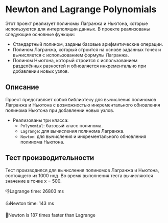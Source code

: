# Newton and Lagrange Polynomials

Этот проект реализует полиномы Лагранжа и Ньютона, которые используются для интерполяции данных. В проекте реализованы следующие основные функции:

- Стандартный полином, заданы базовые арифмитические операции.
- Полином Лагранжа, который строится на основе заданных точек и вычисляется с использованием формулы Лагранжа.
- Полином Ньютона, который строится с использованием разделённых разностей и обновляется инкрементально при добавлении новых узлов.

## Описание

Проект представляет собой библиотеку для вычисления полиномов Лагранжа и Ньютона с возможностью инкрементального обновления полинома Ньютона при добавлении новых узлов.

- Реализованы три класса:
    - `Polynomial`: базовый класс полинома.
    - `Lagrange`: для вычисления полинома Лагранжа.
    - `Newton`: для вычисления и инкрементального обновления полинома Ньютона.
## Тест производительности

Тест производился для вычисления полиномов Лагранжа и Ньютона, состоящего из 1000 нод. Во время выполнения теста вычисляются значение в точке x = 500.

:-1:Lagrange time: 26803 ms

:+1:Newton time: 143 ms

:speech_balloon:Newton is 187 times faster than Lagrange